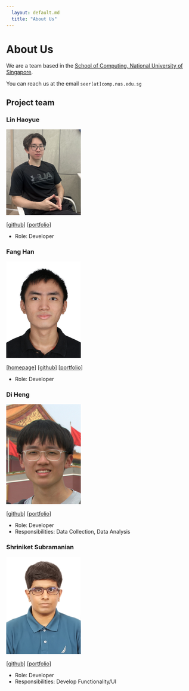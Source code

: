 ```yaml
---
  layout: default.md
  title: "About Us"
---
```


# About Us

We are a team based in the [School of Computing, National University of Singapore](http://www.comp.nus.edu.sg).

You can reach us at the email `seer[at]comp.nus.edu.sg`

## Project team

### Lin Haoyue

<img src="images/haoyue03.png" width="200px">

[[github](https://github.com/hylinny)]
[[portfolio](team/haoyue03.md)]

* Role: Developer

### Fang Han

<img src="images/eilyss.png" width="200px">

[[homepage](https://github.com/Eilyss)]
[[github](https://github.com/Eilyss)]
[[portfolio](team/fanghan.md)]

* Role: Developer

### Di Heng

<img src="images/grenn24.png" width="200px">

[[github](http://github.com/grenn24)]
[[portfolio](team/diheng.md)]

* Role: Developer
* Responsibilities: Data Collection, Data Analysis

### Shriniket Subramanian

<img src="images/shriniket03.png" width="200px">

[[github](http://github.com/shriniket03)]
[[portfolio](team/shriniket03.md)]

* Role: Developer
* Responsibilities: Develop Functionality/UI
